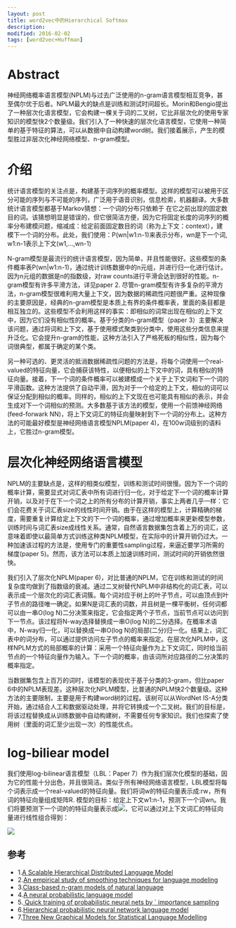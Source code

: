 ```yaml
---
layout: post
title: word2vec中的Hierarchical Softmax
description: 
modified: 2016-02-02
tags: [word2vec+Huffman]
---
```


# Abstract

神经网络概率语言模型(NPLM)与过去广泛使用的n-gram语言模型相互竞争，甚至偶尔优于后者。NPLM最大的缺点是训练和测试时间超长。Morin和Bengio提出了一种层次化语言模型，它会构建一棵关于词的二叉树，它比非层次化的使用专家知识的模型快2个数量级。我们引入了一种快速的层次化语言模型，它使用一种简单的基于特征的算法，可以从数据中自动构建word树。我们接着展示，产生的模型胜过非层次化神经网络模型、n-gram模型。

# 介绍

统计语言模型的关注点是，构建基于词序列的概率模型。这样的模型可以被用于区分可能的序列与不可能的序列，广泛用于语音识别，信息检索，机器翻译。大多数统计语言模型都基于Markov猜想：一个词的分布只依赖于
在它之前出现的固定数目的词。该猜想明显是错误的，但它很简洁方便，因为它将固定长度的词序列的概率分布建模问题，缩减成：给定前面固定数目的词（称为上下文：context），建模下一个词的分布。此处，我们使用：P(wn|w1:n-1)来表示分布，wn是下一个词, w1:n-1表示上下文(w1,...,wn-1)

N-gram模型是最流行的统计语言模型，因为简单，并且性能很好。这些模型的条件概率表P(wn|w1:n-1)，通过统计训练数据中的n元组，并进行归一化进行估计。因为n元组的数据是n的指数级，对raw counts进行平滑会达到很好的性能。n-gram模型有许多平滑方法，详见paper 2. 尽管n-gram模型有许多复杂的平滑方法，n-gram模型很难利用大量上下文，因为数据的稀疏性问题很严重。这种现像的主要原因是，经典的n-gram模型是本质上有界的条件概率表，里面的条目都是相互独立的。这些模型不会利用这样的事实：即相似的词常出现在相似的上下文中，因为它们没有相似性的概率。基于分类的n-gram模型（paper 3）主要解决该问题，通过将词和上下文，基于使用模式聚类到分类中，使用这些分类信息来提升泛化。它会提升n-gram的性能，这种方法引入了严格死板的相似性，因为每个词很典型，都属于确定的某个类。

另一种可选的、更灵活的抵消数据稀疏性问题的方法是，将每个词使用一个real-valued的特征向量，它会捕获该特性，以便相似的上下文中的词，具有相似的特征向量。接着，下一个词的条件概率可以被建模成一个关于上下文词和下一个词的平滑函数。这种方法提供了自动平滑，因为对于一个给定的上下文，相似的词可以保证分配到相似的概率。同样的，相似的上下文现在也可能具有相似的表示，并会生成对下一个词相似的预测。大多数基于该方法的模型，使用一个前馈神经网络(feed-forwark NN)，将上下文词汇的特征向量映射到下一个词的分布上。这种方法的可能最好模型是神经网络语言模型NPLM(paper 4)，在100w词级别的语料上，它胜过n-gram模型。

# 层次化神经网络语言模型

NPLM的主要缺点是，这样的相类似模型，训练和测试时间很慢。因为下一个词的概率计算，需要显式对词汇表中所有词进行归一化，对于给定下一个词的概率计算开销，以及对于在下一个词之上的所有分布的计算开销，事实上两者几乎一样：它们会花费关于词汇表size的线性时间开销。由于在这样的模型上，计算精确的梯度，需要重复计算给定上下文的下一个词的概率，通过增加概率来更新模型参数，训练时间与词汇表size成线性关系。通常，自然语言数据集包含着上万的词汇，这意味着即使以最简单方式训练这种类NPLM模型，在实际中的计算开销仍过大。一种加速该过程的方法是，使用专门的重要性sampling过程，来逼近要学习所需的梯度(paper 5)。然而，该方法可以本质上加速训练时间，测试时间的开销依然很快。

我们引入了层次化NPLM(paper 6)，对比普通的NPLM，它在训练和测试的时间复杂度均做到了指数级的衰减。通过二叉树替代NPLM中非结构化的词汇表，可以表示成一个层次化的词汇表词簇。每个词对应于树上的叶子节点，可以由顶点到叶子节点的路径唯一确定。如果N是词汇表的词数，并且树是一棵平衡树，任何词都可以由一串O(log N)二分决策来指定，它会指定两个子节点，当前节点可以访问到下一节点。该过程将N-way选择替换成一串O(log N)的二分选择。在概率术语中，N-way归一化，可以替换成一串O(log N)的局部(二分)归一化。结果上，词汇表中的词分布，可以通过提供访问左子节点的概率来指定。在层次化NPLM中，这样NPLM方式的局部概率的计算：采用一个特征向量作为上下文词汇，同时给当前节点的一个特征向量作为输入。下一个词的概率，由该词所对应路径的二分决策的概率指定。

当数据集包含上百万的词时，该模型的表现优于基于分类的3-gram，但比paper 6中的NPLM表现差。这种层次化NPLM模型，比普通的NPLM快2个数量级。这种方法的主要限制，主要是用于构建word树的过程。该树可以从WordNet IS-A分类开始，通过结合人工和数据驱动处理，并将它转换成一个二叉树。我们的目标是，将该过程替换成从训练数据中自动构建树，不需要任何专家知识。我们也探索了使用树（里面的词汇至少出现一次）的性能优点。

# log-biliear model

我们使用log-bilinear语言模型（LBL：Paper 7）作为我们层次化模型的基础，因为它的性能十分出色，并且很简洁。类似于所有神经网络语言模型，LBL模型将每个词表示成一个real-valued的特征向量。我们将词w的特征向量表示成:rw，所有词的特征向量组成矩阵R. 模型的目标：给定上下文w1:n-1，预测下一个词wn。我们将要预测下一个词的的特征向量表示成<img src="http://www.forkosh.com/mathtex.cgi?r_hat">，它可以通过对上下文词汇的特征向量进行线性组合得到：

<img src="http://www.forkosh.com/mathtex.cgi?r_hat=\sum_{i=1}^{n-1}C_{i}r_{w_i}">







## 参考

- 1.[A Scalable Hierarchical Distributed Language Model](http://www.cs.toronto.edu/~amnih/papers/hlbl_final.pdf)
- 2.[An empirical study of smoothing techniques for language modeling](http://aclweb.org/anthology/P/P96/P96-1041.pdf)
- 3.[Class-based n-gram models of natural
language](http://www.cs.cmu.edu/~roni/11661/PreviousYearsHandouts/classlm.pdf)
- 4.[A neural probabilistic
language model](http://www.jmlr.org/papers/volume3/bengio03a/bengio03a.pdf)
- 5.[ Quick training of probabilistic neural nets by ´
importance sampling](http://www.iro.umontreal.ca/~lisa/pointeurs/senecal_aistats2003.pdf)
- 6.[Hierarchical probabilistic neural network language model](http://www.iro.umontreal.ca/~lisa/pointeurs/hierarchical-nnlm-aistats05.pdf)
- 7.[Three New Graphical Models for Statistical Language Modelling](https://www.cs.toronto.edu/~amnih/papers/threenew.pdf)

